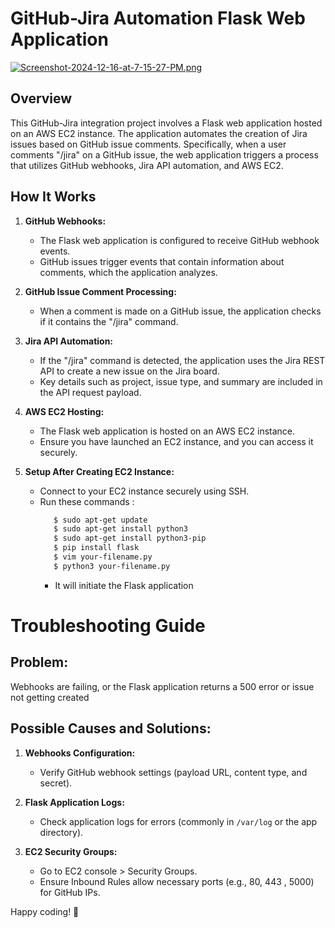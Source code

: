 
# GitHub-Jira Automation Flask Web Application

[![Screenshot-2024-12-16-at-7-15-27-PM.png](https://i.postimg.cc/SxXFm3J2/Screenshot-2024-12-16-at-7-15-27-PM.png)](https://postimg.cc/QFrnb6gh)
## Overview
This GitHub-Jira integration project involves a Flask web application hosted on an AWS EC2 instance. The application automates the creation of Jira issues based on GitHub issue comments. Specifically, when a user comments "/jira" on a GitHub issue, the web application triggers a process that utilizes GitHub webhooks, Jira API automation, and AWS EC2.

## How It Works

1. **GitHub Webhooks:**
   - The Flask web application is configured to receive GitHub webhook events.
   - GitHub issues trigger events that contain information about comments, which the application analyzes.

3. **GitHub Issue Comment Processing:**
   - When a comment is made on a GitHub issue, the application checks if it contains the "/jira" command.

5. **Jira API Automation:**
   - If the "/jira" command is detected, the application uses the Jira REST API to create a new issue on the Jira board.
   - Key details such as project, issue type, and summary are included in the API request payload.

6. **AWS EC2 Hosting:**
   - The Flask web application is hosted on an AWS EC2 instance.
   - Ensure you have launched an EC2 instance, and you can access it securely.

7. **Setup After Creating EC2 Instance:**
   - Connect to your EC2 instance securely using SSH.
   - Run these commands :
     ```bash 
        $ sudo apt-get update
        $ sudo apt-get install python3
        $ sudo apt-get install python3-pip
        $ pip install flask
        $ vim your-filename.py
        $ python3 your-filename.py
     ```
     - It will initiate the Flask application

# Troubleshooting Guide

## Problem:

Webhooks are failing, or the Flask application returns a 500 error or issue not getting created

## Possible Causes and Solutions:

1. **Webhooks Configuration:**
   - Verify GitHub webhook settings (payload URL, content type, and secret).

2. **Flask Application Logs:**
   - Check application logs for errors (commonly in `/var/log` or the app directory).

3. **EC2 Security Groups:**
   - Go to EC2 console > Security Groups.
   - Ensure Inbound Rules allow necessary ports (e.g., 80, 443 , 5000) for GitHub IPs.


 Happy coding! 🚀
